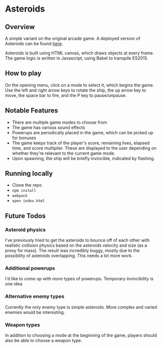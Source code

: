 Asteroids
=========

## Overview

A simple variant on the original arcade game. A deployed version of Asteroids can be found [here](https://philnachumasteroids.firebaseapp.com/). 

Asteroids is built using HTML canvas, which draws objects at every frame. The game logic is written in Javascript, using Babel to transpile ES2015. 

## How to play

On the opening menu, click on a mode to select it, which begins the game. Use the left and right arrow keys to rotate the ship, the up arrow key to move, the space bar to fire, and the P key to pause/unpause.

## Notable Features

* There are multiple game modes to choose from
* The game has various sound effects
* Powerups are periodically placed in the game, which can be picked up for bonuses
* The game keeps track of the player's score, remaining lives, elapsed time, and score multiplier. These are displayed to the user depending on whether they're relevant to the current game mode.
* Upon spawning, the ship will be briefly invincible, indicated by flashing.

## Running locally

* Clone the repo
* `npm install`
* `webpack`
* `open index.html`

## Future Todos

### Asteroid physics

I've previously tried to get the asteroids to bounce off of each other with realistic collision physics based on the asteroids velocity and size (as a proxy for mass). The result was incredibly buggy, mostly due to the possibility of asteroids overlapping. This needs a lot more work.

### Additional powerups

I'd like to come up with more types of powerups. Temporary invincibility is one idea

### Alternative enemy types

Currently the only enemy type is simple asteroids. More complex and varied enemies would be interesting. 

### Weapon types

In addition to choosing a mode at the beginning of the game, players should also be able to choose a weapon type.
